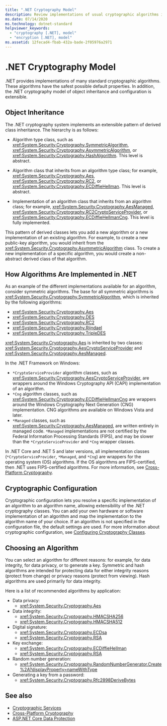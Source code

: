 ```yaml
---
title: ".NET Cryptography Model"
description: Review implementations of usual cryptographic algorithms in .NET. Learn the extensible cryptography model of object inheritance, stream design, & configuration.
ms.date: 07/14/2020
ms.technology: dotnet-standard
helpviewer_keywords:
  - "cryptography [.NET], model"
  - "encryption [.NET], model"
ms.assetid: 12fecad4-fbab-432a-bade-2f05976a2971
---
```

# .NET Cryptography Model

.NET provides implementations of many standard cryptographic algorithms. These algorithms have the safest possible default properties. In addition, the .NET cryptography model of object inheritance and configuration is extensible.

## Object Inheritance

The .NET cryptography system implements an extensible pattern of derived class inheritance. The hierarchy is as follows:

- Algorithm type class, such as <xref:System.Security.Cryptography.SymmetricAlgorithm>,  <xref:System.Security.Cryptography.AsymmetricAlgorithm>, or <xref:System.Security.Cryptography.HashAlgorithm>. This level is abstract.

- Algorithm class that inherits from an algorithm type class; for example, <xref:System.Security.Cryptography.Aes>, <xref:System.Security.Cryptography.RC2>, or <xref:System.Security.Cryptography.ECDiffieHellman>. This level is abstract.

- Implementation of an algorithm class that inherits from an algorithm class; for example, <xref:System.Security.Cryptography.AesManaged>, <xref:System.Security.Cryptography.RC2CryptoServiceProvider>, or <xref:System.Security.Cryptography.ECDiffieHellmanCng>. This level is fully implemented.

This pattern of derived classes lets you add a new algorithm or a new implementation of an existing algorithm. For example, to create a new public-key algorithm, you would inherit from the <xref:System.Security.Cryptography.AsymmetricAlgorithm> class. To create a new implementation of a specific algorithm, you would create a non-abstract derived class of that algorithm.

## How Algorithms Are Implemented in .NET

As an example of the different implementations available for an algorithm, consider symmetric algorithms. The base for all symmetric algorithms is <xref:System.Security.Cryptography.SymmetricAlgorithm>, which is inherited by the following algorithms:

* <xref:System.Security.Cryptography.Aes>
* <xref:System.Security.Cryptography.DES>
* <xref:System.Security.Cryptography.RC2>
* <xref:System.Security.Cryptography.Rijndael>
* <xref:System.Security.Cryptography.TripleDES>

<xref:System.Security.Cryptography.Aes> is inherited by two classes: <xref:System.Security.Cryptography.AesCryptoServiceProvider> and <xref:System.Security.Cryptography.AesManaged>.

In the .NET Framework on Windows:

* `*CryptoServiceProvider` algorithm classes, such as <xref:System.Security.Cryptography.AesCryptoServiceProvider>, are wrappers around the Windows Cryptography API (CAPI) implementation of an algorithm.
* `*Cng` algorithm classes, such as <xref:System.Security.Cryptography.ECDiffieHellmanCng> are wrappers around the Windows Cryptography Next Generation (CNG) implementation. CNG algorithms are available on Windows Vista and later.
* `*Managed` classes, such as <xref:System.Security.Cryptography.AesManaged>, are written entirely in managed code. `*Managed` implementations are not certified by the Federal Information Processing Standards (FIPS), and may be slower than the `*CryptoServiceProvider` and `*Cng` wrapper classes.

In .NET Core and .NET 5 and later versions, all implementation classes (`*CryptoServiceProvider`, `*Managed`, and `*Cng`) are wrappers for the operating system (OS) algorithms. If the OS algorithms are FIPS-certified, then .NET uses FIPS-certified algorithms. For more information, see [Cross-Platform Cryptography](cross-platform-cryptography.md).

## Cryptographic Configuration

Cryptographic configuration lets you resolve a specific implementation of an algorithm to an algorithm name, allowing extensibility of the .NET cryptography classes. You can add your own hardware or software implementation of an algorithm and map the implementation to the algorithm name of your choice. If an algorithm is not specified in the configuration file, the default settings are used. For more information about cryptographic configuration, see [Configuring Cryptography Classes](../../framework/configure-apps/configure-cryptography-classes.md).

## Choosing an Algorithm

You can select an algorithm for different reasons: for example, for data integrity, for data privacy, or to generate a key. Symmetric and hash algorithms are intended for protecting data for either integrity reasons (protect from change) or privacy reasons (protect from viewing). Hash algorithms are used primarily for data integrity.

Here is a list of recommended algorithms by application:

- Data privacy:
  - <xref:System.Security.Cryptography.Aes>
- Data integrity:
  - <xref:System.Security.Cryptography.HMACSHA256>
  - <xref:System.Security.Cryptography.HMACSHA512>
- Digital signature:
  - <xref:System.Security.Cryptography.ECDsa>
  - <xref:System.Security.Cryptography.RSA>
- Key exchange:
  - <xref:System.Security.Cryptography.ECDiffieHellman>
  - <xref:System.Security.Cryptography.RSA>
- Random number generation:
  - <xref:System.Security.Cryptography.RandomNumberGenerator.Create%2A?displayProperty=nameWithType>
- Generating a key from a password:
  - <xref:System.Security.Cryptography.Rfc2898DeriveBytes>

## See also

- [Cryptographic Services](cryptographic-services.md)
- [Cross-Platform Cryptography](cross-platform-cryptography.md)
- [ASP.NET Core Data Protection](/aspnet/core/security/data-protection/introduction)
